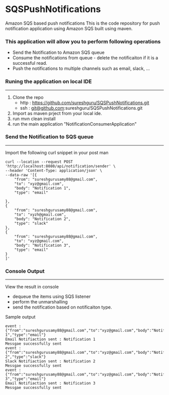 # SQSPushNotifications
Amazon SQS based push notifications
This is the code repository for push notification application using Amazon SQS built using maven. 

### This application will allow you to perform following operations
* Send the Notification to Amazon SQS queue
* Consume the notifications from queue - delete the notificaiton if it is a successful read.
* Push the notifications to multiple channels such as email, slack, ... 

### Runing the application on local IDE
---
1. Clone the repo
	* http : https://github.com/sureshguru/SQSPushNotifications.git
	* ssh : git@github.com:sureshguru/SQSPushNotifications.git
2. Import as maven prject from your local ide.
3. run mvn clean install
4. run the main application "NotificationConsumerApplication"
	
	
### Send the Notification to SQS queue
---
Import the following curl snippet in your post man
```
curl --location --request POST 'http://localhost:8080/api/notification/sender' \
--header 'Content-Type: application/json' \
--data-raw '[{
    "from": "sureshgurusamy88@gmail.com",
    "to": "xyz@gmail.com",
    "body": "Notification 1",
    "type": "email"
    
},
{
    "from": "sureshgurusamy88@gmail.com",
    "to": "xyzh@gmail.com",
    "body": "Notification 2",
    "type": "slack"
},
{
    "from": "sureshgurusamy88@gmail.com",
    "to": "xyz@gmail.com",
    "body": "Notification 3",
    "type": "email"
}
]'
```
### Console Output
---
View the result in console
* dequeue the items using SQS listener
* perform the unmarshalling
* send the notification based on notificaiton type.

Sample output
```
event :{"from":"sureshgurusamy88@gmail.com","to":"xyz@gmail.com","body":"Notification 1","type":"email"}
Email Notifiaction sent : Notification 1
Messgae successfully sent
event :{"from":"sureshgurusamy88@gmail.com","to":"xyz@gmail.com","body":"Notification 2","type":"slack"}
Slack Notifiaction sent : Notification 2
Messgae successfully sent
event :{"from":"sureshgurusamy88@gmail.com","to":"xyz@gmail.com","body":"Notification 3","type":"email"}
Email Notifiaction sent : Notification 3
Messgae successfully sent
```
	
	
		
